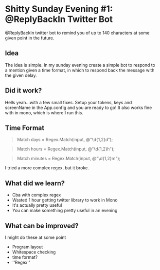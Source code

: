Shitty Sunday Evening #1: @ReplyBackIn Twitter Bot
===================================

@ReplyBackIn twitter bot to remind you of up to 140 characters at some given point in the future.

Idea
----------------

The idea is simple. In my sunday evening create a simple bot to respond to a mention given a time format, in which to respond back the message with the given delay.

Did it work?
----------------

Hells yeah...with a few small fixes. Setup your tokens, keys and screenName in the App.config and you are ready to go!
It also works fine with in mono, which is where I run this.

Time Format
----------------

> Match days = Regex.Match(input, @"\d{1,2}d");

> Match hours = Regex.Match(input, @"\d{1,2}h");

> Match minutes = Regex.Match(input, @"\d{1,2}m");

I tried a more complex regex, but it broke.

What did we learn?
----------------

* Cba with complex regex
* Wasted 1 hour getting twitter library to work in Mono
* It's actually pretty useful
* You can make something pretty useful in an evening

What can be improved?
----------------

I might do these at some point

* Program layout
* Whitespace checking
* time format?
* ''Regex''
